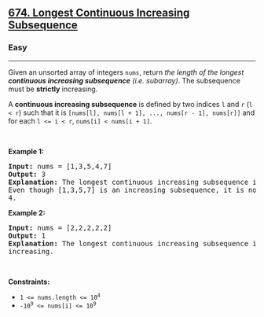 <h2><a href="https://leetcode.com/problems/longest-continuous-increasing-subsequence/solution/">674. Longest Continuous Increasing Subsequence</a></h2><h3>Easy</h3><hr><div><p>Given an unsorted array of integers <code>nums</code>, return <em>the length of the longest <strong>continuous increasing subsequence</strong> (i.e. subarray)</em>. The subsequence must be <strong>strictly</strong> increasing.</p>

<p>A <strong>continuous increasing subsequence</strong> is defined by two indices <code>l</code> and <code>r</code> (<code>l &lt; r</code>) such that it is <code>[nums[l], nums[l + 1], ..., nums[r - 1], nums[r]]</code> and for each <code>l &lt;= i &lt; r</code>, <code>nums[i] &lt; nums[i + 1]</code>.</p>

<p>&nbsp;</p>
<p><strong>Example 1:</strong></p>

<pre><strong>Input:</strong> nums = [1,3,5,4,7]
<strong>Output:</strong> 3
<strong>Explanation:</strong> The longest continuous increasing subsequence is [1,3,5] with length 3.
Even though [1,3,5,7] is an increasing subsequence, it is not continuous as elements 5 and 7 are separated by element
4.
</pre>

<p><strong>Example 2:</strong></p>

<pre><strong>Input:</strong> nums = [2,2,2,2,2]
<strong>Output:</strong> 1
<strong>Explanation:</strong> The longest continuous increasing subsequence is [2] with length 1. Note that it must be strictly
increasing.
</pre>

<p>&nbsp;</p>
<p><strong>Constraints:</strong></p>

<ul>
	<li><code>1 &lt;= nums.length &lt;= 10<sup>4</sup></code></li>
	<li><code>-10<sup>9</sup> &lt;= nums[i] &lt;= 10<sup>9</sup></code></li>
</ul>
</div>